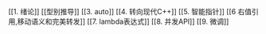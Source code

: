 
[[1. 绪论]]
[[型别推导]]
[[3. auto]]
[[4. 转向现代C++]]
[[5. 智能指针]]
[[6 右值引用,移动语义和完美转发]]
[[7. lambda表达式]]
[[8. 并发API]]
[[9. 微调]]